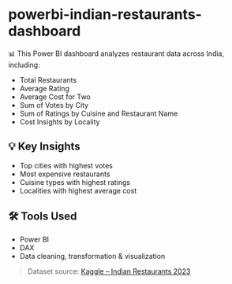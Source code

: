 # powerbi-indian-restaurants-dashboard

📊 This Power BI dashboard analyzes restaurant data across India, including:

- Total Restaurants
- Average Rating
- Average Cost for Two
- Sum of Votes by City
- Sum of Ratings by Cuisine and Restaurant Name
- Cost Insights by Locality

## 💡 Key Insights
- Top cities with highest votes
- Most expensive restaurants
- Cuisine types with highest ratings
- Localities with highest average cost

## 🛠️ Tools Used
- Power BI
- DAX
- Data cleaning, transformation & visualization

> Dataset source: [Kaggle – Indian Restaurants 2023](https://www.kaggle.com/datasets/arnabchaki/indian-restaurants-2023)

